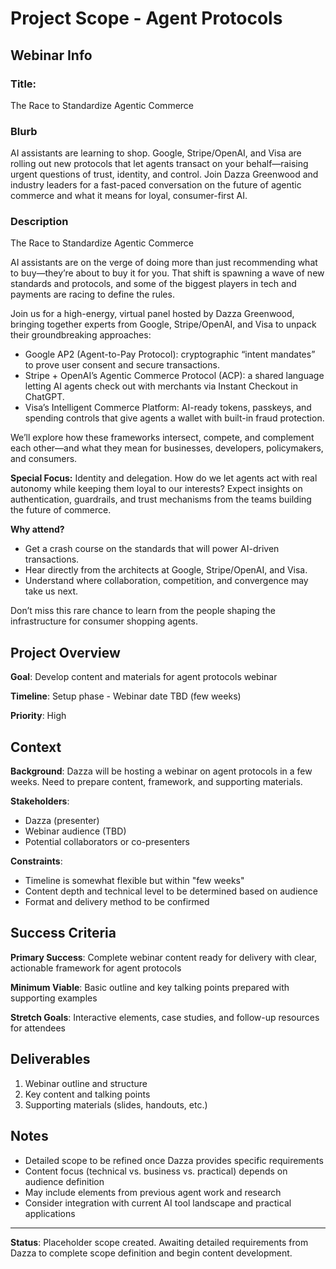 # Project Scope - Agent Protocols

## Webinar Info

### Title: 

The Race to Standardize Agentic Commerce

### Blurb

AI assistants are learning to shop. Google, Stripe/OpenAI, and Visa are rolling out new protocols that let agents transact on your behalf—raising urgent questions of trust, identity, and control. Join Dazza Greenwood and industry leaders for a fast-paced conversation on the future of agentic commerce and what it means for loyal, consumer-first AI.

### Description

The Race to Standardize Agentic Commerce

AI assistants are on the verge of doing more than just recommending what to buy—they’re about to buy it for you. That shift is spawning a wave of new standards and protocols, and some of the biggest players in tech and payments are racing to define the rules.

Join us for a high-energy, virtual panel hosted by Dazza Greenwood, bringing together experts from Google, Stripe/OpenAI, and Visa to unpack their groundbreaking approaches:

* Google AP2 (Agent-to-Pay Protocol): cryptographic “intent mandates” to prove user consent and secure transactions.
* Stripe + OpenAI’s Agentic Commerce Protocol (ACP): a shared language letting AI agents check out with merchants via Instant Checkout in ChatGPT.
* Visa’s Intelligent Commerce Platform: AI-ready tokens, passkeys, and spending controls that give agents a wallet with built-in fraud protection.

We’ll explore how these frameworks intersect, compete, and complement each other—and what they mean for businesses, developers, policymakers, and consumers.

**Special Focus:** Identity and delegation. How do we let agents act with real autonomy while keeping them loyal to our interests? Expect insights on authentication, guardrails, and trust mechanisms from the teams building the future of commerce.

**Why attend?**

* Get a crash course on the standards that will power AI-driven transactions.
* Hear directly from the architects at Google, Stripe/OpenAI, and Visa.
* Understand where collaboration, competition, and convergence may take us next.

Don’t miss this rare chance to learn from the people shaping the infrastructure for consumer shopping agents.


## Project Overview
**Goal**: Develop content and materials for agent protocols webinar

**Timeline**: Setup phase - Webinar date TBD (few weeks)

**Priority**: High

## Context
**Background**: Dazza will be hosting a webinar on agent protocols in a few weeks. Need to prepare content, framework, and supporting materials.

**Stakeholders**: 
- Dazza (presenter)
- Webinar audience (TBD)
- Potential collaborators or co-presenters

**Constraints**: 
- Timeline is somewhat flexible but within "few weeks"
- Content depth and technical level to be determined based on audience
- Format and delivery method to be confirmed

## Success Criteria
**Primary Success**: Complete webinar content ready for delivery with clear, actionable framework for agent protocols

**Minimum Viable**: Basic outline and key talking points prepared with supporting examples

**Stretch Goals**: Interactive elements, case studies, and follow-up resources for attendees

## Deliverables
1. Webinar outline and structure
2. Key content and talking points
3. Supporting materials (slides, handouts, etc.)


## Notes
- Detailed scope to be refined once Dazza provides specific requirements
- Content focus (technical vs. business vs. practical) depends on audience definition
- May include elements from previous agent work and research
- Consider integration with current AI tool landscape and practical applications

---

**Status**: Placeholder scope created. Awaiting detailed requirements from Dazza to complete scope definition and begin content development.
